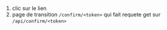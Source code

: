 # 

1. clic sur le lien
2. page de transition `/confirm/<token>` qui fait requete get sur `/api/confirm/<token>`
